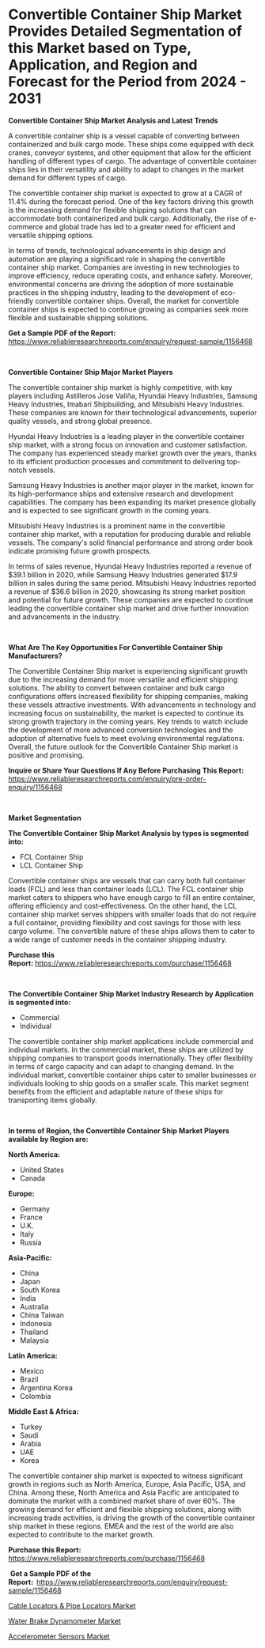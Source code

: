 <p><h1>Convertible Container Ship Market Provides Detailed Segmentation of this Market based on Type, Application, and Region and Forecast for the Period from 2024 - 2031</h1></p><p><strong>Convertible Container Ship Market Analysis and Latest Trends</strong></p>
<p><p>A convertible container ship is a vessel capable of converting between containerized and bulk cargo mode. These ships come equipped with deck cranes, conveyor systems, and other equipment that allow for the efficient handling of different types of cargo. The advantage of convertible container ships lies in their versatility and ability to adapt to changes in the market demand for different types of cargo.</p><p>The convertible container ship market is expected to grow at a CAGR of 11.4% during the forecast period. One of the key factors driving this growth is the increasing demand for flexible shipping solutions that can accommodate both containerized and bulk cargo. Additionally, the rise of e-commerce and global trade has led to a greater need for efficient and versatile shipping options.</p><p>In terms of trends, technological advancements in ship design and automation are playing a significant role in shaping the convertible container ship market. Companies are investing in new technologies to improve efficiency, reduce operating costs, and enhance safety. Moreover, environmental concerns are driving the adoption of more sustainable practices in the shipping industry, leading to the development of eco-friendly convertible container ships. Overall, the market for convertible container ships is expected to continue growing as companies seek more flexible and sustainable shipping solutions.</p></p>
<p><strong>Get a Sample PDF of the Report:&nbsp;</strong> <a href="https://www.reliableresearchreports.com/enquiry/request-sample/1156468">https://www.reliableresearchreports.com/enquiry/request-sample/1156468</a></p>
<p>&nbsp;</p>
<p><strong>Convertible Container Ship Major Market Players</strong></p>
<p><p>The convertible container ship market is highly competitive, with key players including Astilleros Jose Valiña, Hyundai Heavy Industries, Samsung Heavy Industries, Imabari Shipbuilding, and Mitsubishi Heavy Industries. These companies are known for their technological advancements, superior quality vessels, and strong global presence.</p><p>Hyundai Heavy Industries is a leading player in the convertible container ship market, with a strong focus on innovation and customer satisfaction. The company has experienced steady market growth over the years, thanks to its efficient production processes and commitment to delivering top-notch vessels.</p><p>Samsung Heavy Industries is another major player in the market, known for its high-performance ships and extensive research and development capabilities. The company has been expanding its market presence globally and is expected to see significant growth in the coming years.</p><p>Mitsubishi Heavy Industries is a prominent name in the convertible container ship market, with a reputation for producing durable and reliable vessels. The company's solid financial performance and strong order book indicate promising future growth prospects.</p><p>In terms of sales revenue, Hyundai Heavy Industries reported a revenue of $39.1 billion in 2020, while Samsung Heavy Industries generated $17.9 billion in sales during the same period. Mitsubishi Heavy Industries reported a revenue of $36.6 billion in 2020, showcasing its strong market position and potential for future growth. These companies are expected to continue leading the convertible container ship market and drive further innovation and advancements in the industry.</p></p>
<p>&nbsp;</p>
<p><strong>What Are The Key Opportunities For Convertible Container Ship Manufacturers?</strong></p>
<p><p>The Convertible Container Ship market is experiencing significant growth due to the increasing demand for more versatile and efficient shipping solutions. The ability to convert between container and bulk cargo configurations offers increased flexibility for shipping companies, making these vessels attractive investments. With advancements in technology and increasing focus on sustainability, the market is expected to continue its strong growth trajectory in the coming years. Key trends to watch include the development of more advanced conversion technologies and the adoption of alternative fuels to meet evolving environmental regulations. Overall, the future outlook for the Convertible Container Ship market is positive and promising.</p></p>
<p><strong>Inquire or Share Your Questions If Any Before Purchasing This Report:</strong> <a href="https://www.reliableresearchreports.com/enquiry/pre-order-enquiry/1156468">https://www.reliableresearchreports.com/enquiry/pre-order-enquiry/1156468</a></p>
<p>&nbsp;</p>
<p><strong>Market Segmentation</strong></p>
<p><strong>The Convertible Container Ship Market Analysis by types is segmented into:</strong></p>
<p><ul><li>FCL Container Ship</li><li>LCL Container Ship</li></ul></p>
<p><p>Convertible container ships are vessels that can carry both full container loads (FCL) and less than container loads (LCL). The FCL container ship market caters to shippers who have enough cargo to fill an entire container, offering efficiency and cost-effectiveness. On the other hand, the LCL container ship market serves shippers with smaller loads that do not require a full container, providing flexibility and cost savings for those with less cargo volume. The convertible nature of these ships allows them to cater to a wide range of customer needs in the container shipping industry.</p></p>
<p><strong>Purchase this Report:&nbsp;</strong><a href="https://www.reliableresearchreports.com/purchase/1156468">https://www.reliableresearchreports.com/purchase/1156468</a></p>
<p>&nbsp;</p>
<p><strong>The Convertible Container Ship Market Industry Research by Application is segmented into:</strong></p>
<p><ul><li>Commercial</li><li>Individual</li></ul></p>
<p><p>The convertible container ship market applications include commercial and individual markets. In the commercial market, these ships are utilized by shipping companies to transport goods internationally. They offer flexibility in terms of cargo capacity and can adapt to changing demand. In the individual market, convertible container ships cater to smaller businesses or individuals looking to ship goods on a smaller scale. This market segment benefits from the efficient and adaptable nature of these ships for transporting items globally.</p></p>
<p>&nbsp;</p>
<p><strong>In terms of Region, the Convertible Container Ship Market Players available by Region are:</strong></p>
<p>
    <p> <strong> North America: </strong>
        <ul>
            <li>United States</li>
            <li>Canada</li>
        </ul>
        </p> 
    <p> <strong> Europe: </strong>
        <ul>
            <li>Germany</li>
            <li>France</li>
            <li>U.K.</li>
            <li>Italy</li>
            <li>Russia</li>
        </ul>
        </p> 
    <p> <strong> Asia-Pacific: </strong>
        <ul>
            <li>China</li>
            <li>Japan</li>
            <li>South Korea</li>
            <li>India</li>
            <li>Australia</li>
            <li>China Taiwan</li>
            <li>Indonesia</li>
            <li>Thailand</li>
            <li>Malaysia</li>
        </ul>
        </p> 
    <p> <strong> Latin America: </strong>
        <ul>
            <li>Mexico</li>
            <li>Brazil</li>
            <li>Argentina Korea</li>
            <li>Colombia</li>
        </ul>
        </p> 
    <p> <strong> Middle East & Africa: </strong>
        <ul>
            <li>Turkey</li>
            <li>Saudi</li>
            <li>Arabia</li>
            <li>UAE</li>
            <li>Korea</li>
        </ul>
    </p>
    </p>
<p><p>The convertible container ship market is expected to witness significant growth in regions such as North America, Europe, Asia Pacific, USA, and China. Among these, North America and Asia Pacific are anticipated to dominate the market with a combined market share of over 60%. The growing demand for efficient and flexible shipping solutions, along with increasing trade activities, is driving the growth of the convertible container ship market in these regions. EMEA and the rest of the world are also expected to contribute to the market growth.</p></p>
<p><strong>Purchase this Report: </strong><a href="https://www.reliableresearchreports.com/purchase/1156468">https://www.reliableresearchreports.com/purchase/1156468</a></p>
<p>&nbsp;<strong>Get a Sample PDF of the Report:&nbsp;&nbsp;</strong><a href="https://www.reliableresearchreports.com/enquiry/request-sample/1156468">https://www.reliableresearchreports.com/enquiry/request-sample/1156468</a></p>
<p><strong></strong></p>
<p><p><a href="https://view.publitas.com/reportprime-1/cable-locators-pipe-locators-market-analysis-examines-its-scope-on-growth-opportunities-and-forecasted-trends-spanning-from-2023-to-2030/">Cable Locators & Pipe Locators Market</a></p><p><a href="https://view.publitas.com/reportprime-1/water-brake-dynamometer-market-size-market-trends-and-growth-outlook-forecasted-for-period-from-2023-to-2030/">Water Brake Dynamometer Market</a></p><p><a href="https://view.publitas.com/reportprime-1/accelerometer-sensors-market-research-report-reveals-the-latest-trends-and-opportunities-of-this-market-for-period-from-2024-2031/">Accelerometer Sensors Market</a></p></p>